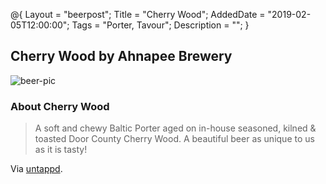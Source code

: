 @{ 
 Layout = "beerpost"; 
 Title = "Cherry Wood"; 
 AddedDate = "2019-02-05T12:00:00"; 
 Tags = "Porter, Tavour"; 
 Description = ""; 
 } 
 

## Cherry Wood by Ahnapee Brewery

![beer-pic]

### About Cherry Wood

> A soft and chewy Baltic Porter aged on in-house seasoned, kilned & toasted Door County Cherry Wood. A beautiful beer as unique to us as it is tasty!

Via [untappd][untappd-url].

[untappd-url]: <https://untappd.com/b/ahnapee-brewery-cherry-wood/2927635>
[beer-pic]: https://jasonpowley.com/assets/img/2019-02-05-cherry-wood.jpeg "Cherry Wood by Ahnapee Brewery"
